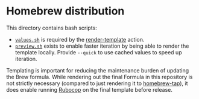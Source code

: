 # Homebrew distribution

This directory contains bash scripts:

- [`values.sh`](./values.sh) is required by the [render-template](https://github.com/anttiharju/actions/tree/v0/render-template) action.
- [`preview.sh`](./render.sh) exists to enable faster iteration by being able to render the template locally. Provide `--quick` to use cached values to speed up iteration.

Templating is important for reducing the maintenance burden of updating the Brew formula. While rendering out the final Formula in this repository is not strictly necessary (compared to just rendering it to [homebrew-tap](https://github.com/anttiharju/homebrew-tap)), it does enable running [Rubocop](https://rubocop.org) on the final template before release.
